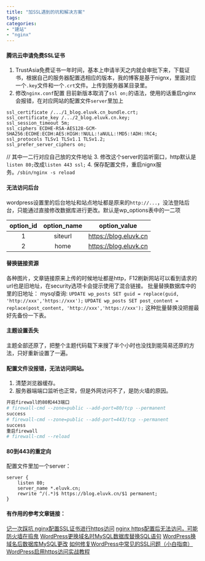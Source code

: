 ```yaml
---
title: "加SSL遇到的坑和解决方案"
tags: 
categories: 
- "建站"
- "nginx"
---
```


#### 腾讯云申请免费SSL证书
1. TrustAsia免费证书一年时间，基本上申请半天之内就会审批下来，下载证书，根据自己的服务器配置选相应的版本，我的博客是基于nignx，里面对应一个`.key`文件和一个`.crt`文件。上传到服务器某目录里。
2. 修改`nginx.conf`配置
	目前新版本取消了`ssl on;`的语法，使用的话重启nginx会报错，在对应网站的配置文件`server`里加上
``` TEXT
ssl_certificate /.../1_blog.eluvk.cn_bundle.crt;
ssl_certificate_key /.../2_blog.eluvk.cn.key;
ssl_session_timeout 5m;
ssl_ciphers ECDHE-RSA-AES128-GCM-SHA256:ECDHE:ECDH:AES:HIGH:!NULL:!aNULL:!MD5:!ADH:!RC4;
ssl_protocols TLSv1 TLSv1.1 TLSv1.2;
ssl_prefer_server_ciphers on;
```
// 其中一二行对应自己放的文件地址
3. 修改这个server的监听窗口，http默认是`listen 80;`改成`listen 443 ssl;`
4. 保存配置文件，重启nignx服务。`/sbin/nginx -s reload`

#### 无法访问后台

wordpress设置里的后台地址和站点地址都是原来的`http://...`，没法登陆后台，只能通过直接修改数据库进行更改。默认是wp_options表中的一二项

| option_id | option_name | option_value |
| :-: | :-: | :-: |
| 1 | siteurl | https://blog.eluvk.cn |
| 2 | home | https://blog.eluvk.cn |

#### 替换链接资源
各种图片，文章链接原来上传的时候地址都是http，F12刷新网站可以看到请求的url也是旧地址，在security选项卡会提示使用了混合链接。
批量替换数据库中的里的旧地址：
mysql查询:
`UPDATE wp_posts SET guid = replace(guid, 'http://xxx','https://xxx');`
`UPDATE wp_posts SET post_content = replace(post_content, 'http://xxx','https://xxx');`
这种批量替换没把握最好先备份一下表。

#### 主题设置丢失
主题全部还原了，把整个主题代码载下来搜了半个小时也没找到能简易还原的方法，只好重新设置了一遍。

#### 配置文件没报错，无法访问网站。
1. 清楚浏览器缓存。
2. 服务器端端口监听也正常，但是外网访问不了，是防火墙的原因。
``` BASH
开启firewall的80和443端口
# firewall-cmd --zone=public --add-port=80/tcp --permanent
success
# firewall-cmd --zone=public --add-port=443/tcp --permanent
success
重启firewall
# firewall-cmd --reload
```

#### 80到443的重定向
配置文件里加一个server：
``` TEXT
server {
	listen 80;
	server_name *.eluvk.cn;
	rewrite ^/(.*)$ https://blog.eluvk.cn/$1 permanent;
}
```

#### 有作用的参考文章链接：
[记一次踩坑 nginx配置SSL证书进行https访问](https://blog.csdn.net/xin_ge_cheng_xu/article/details/90675768)
[nginx https配置后无法访问，可能防火墙在捣鬼](https://blog.csdn.net/sinat_21302587/article/details/53641100)
[WordPress更换域名时MySQL数据库替换SQL语句](https://www.yziw.net/archives/21.html)
[WordPress换域名后数据库MySQL更改](http://www.95408.com/blog/2129.html)
[如何修复WordPress中常见的SSL问题（小白指南）](https://zhuanlan.zhihu.com/p/55115272)
[WordPress启用https访问实战教程](https://ws234.com/344.html)

